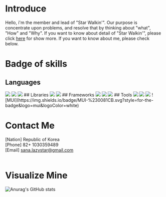 <!---
sana-lazystar/sana-lazystar is a ✨ special ✨ repository because its `README.md` (this file) appears on your GitHub profile.
You can click the Preview link to take a look at your changes.
--->
# Introduce
Hello, i'm the member and lead of "Star Walkin'".
Our purpose is concentrate upon problems, and resolve that by thinking about "what", "How" and "Why".
If you want to know about detail of "Star Walkin'", please click <a href="#">here</a> for show more.
If you want to know about me, please check below.
<br />
# Badge of skills
## Languages
<img src="https://img.shields.io/badge/JavaScript-F7DF1E?style=flat-square&logo=javascript&logoColor=black"/>
<img src="https://img.shields.io/badge/Typescript-3178C6?style=flat-square&logo=Typescript&logoColor=white"/>
<img src="https://img.shields.io/badge/dart-%230175C2.svg?style=for-the-badge&logo=dart&logoColor=white"/>
## Libraries
<img src="https://img.shields.io/badge/React-61DAFB?style=flat-square&logo=React&logoColor=black"/>
<img src="https://img.shields.io/badge/styled components-DB7093?style=flat-square&logo=styled-components&logoColor=white"/>
## Frameworks
<img src="https://img.shields.io/badge/Next.js-000000?style=flat-square&logo=Next.js&logoColor=white"/>
<img src="https://img.shields.io/badge/Express-000000?style=flat-square&logo=Express&logoColor=white"/>
<img src="https://img.shields.io/badge/Flutter-02569B?style=flat-square&logo=flutter&logoColor=white"/>
## Tools
<img src="https://img.shields.io/badge/GitHub-181717?style=flat-square&logo=GitHub&logoColor=white"/>
<img src="https://img.shields.io/badge/Vercel-000000?style=flat-square&logo=Vercel&logoColor=white"/>
<img src="https://img.shields.io/badge/Amazon AWS-232F3E?style=flat-square&logo=amazonaws&logoColor=white"/>
![MUI](https://img.shields.io/badge/MUI-%230081CB.svg?style=for-the-badge&logo=mui&logoColor=white)

# Contact Me
[Nation] Republic of Korea<br />
[Phone] 82+ 1030359489<br />
[Email] sana.lazystar@gmail.com<br />
<br />
# Visualize Mine
![Anurag's GitHub stats](https://github-readme-stats.vercel.app/api?username=sana-lazystar&show_icons=true&theme=dark)
